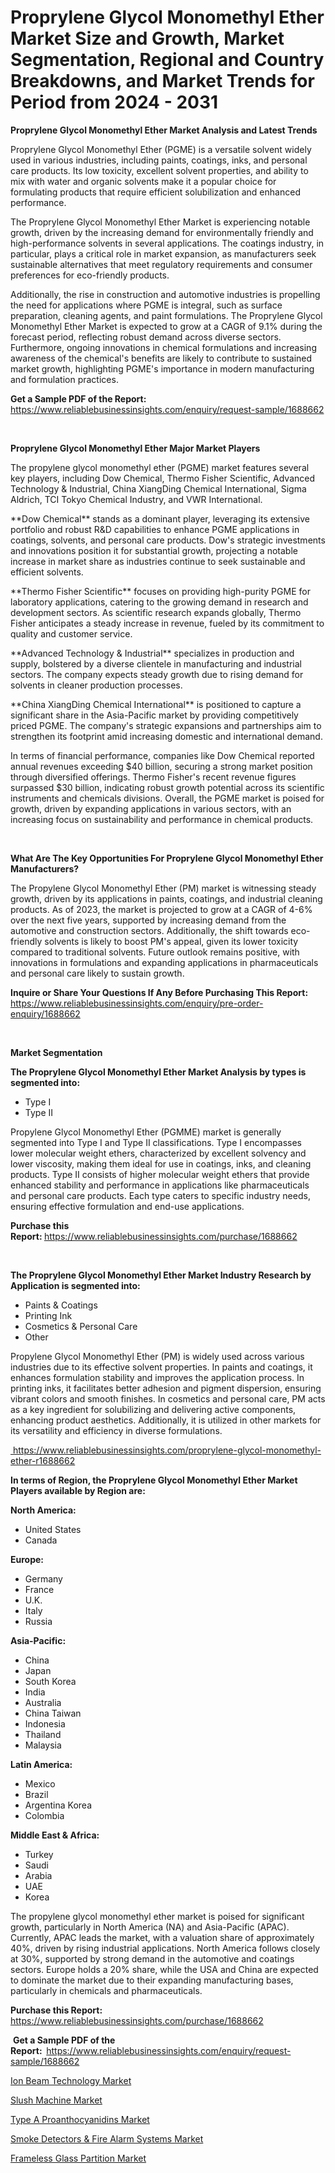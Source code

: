 <p><h1>Proprylene Glycol Monomethyl Ether Market Size and Growth, Market Segmentation, Regional and Country Breakdowns, and Market Trends for Period from 2024 -  2031</h1></p><p><strong>Proprylene Glycol Monomethyl Ether Market Analysis and Latest Trends</strong></p>
<p><p>Proprylene Glycol Monomethyl Ether (PGME) is a versatile solvent widely used in various industries, including paints, coatings, inks, and personal care products. Its low toxicity, excellent solvent properties, and ability to mix with water and organic solvents make it a popular choice for formulating products that require efficient solubilization and enhanced performance. </p><p>The Proprylene Glycol Monomethyl Ether Market is experiencing notable growth, driven by the increasing demand for environmentally friendly and high-performance solvents in several applications. The coatings industry, in particular, plays a critical role in market expansion, as manufacturers seek sustainable alternatives that meet regulatory requirements and consumer preferences for eco-friendly products. </p><p>Additionally, the rise in construction and automotive industries is propelling the need for applications where PGME is integral, such as surface preparation, cleaning agents, and paint formulations. The Proprylene Glycol Monomethyl Ether Market is expected to grow at a CAGR of 9.1% during the forecast period, reflecting robust demand across diverse sectors. Furthermore, ongoing innovations in chemical formulations and increasing awareness of the chemical's benefits are likely to contribute to sustained market growth, highlighting PGME's importance in modern manufacturing and formulation practices.</p></p>
<p><strong>Get a Sample PDF of the Report:&nbsp;</strong> <a href="https://www.reliablebusinessinsights.com/enquiry/request-sample/1688662?utm_campaign=1091&utm_medium=2&utm_source=Github&utm_content=ia&utm_term=19102024&utm_id=proprylene-glycol-monomethyl-ether">https://www.reliablebusinessinsights.com/enquiry/request-sample/1688662</a></p>
<p>&nbsp;</p>
<p><strong>Proprylene Glycol Monomethyl Ether Major Market Players</strong></p>
<p><p>The propylene glycol monomethyl ether (PGME) market features several key players, including Dow Chemical, Thermo Fisher Scientific, Advanced Technology & Industrial, China XiangDing Chemical International, Sigma Aldrich, TCI Tokyo Chemical Industry, and VWR International. </p><p>**Dow Chemical** stands as a dominant player, leveraging its extensive portfolio and robust R&D capabilities to enhance PGME applications in coatings, solvents, and personal care products. Dow's strategic investments and innovations position it for substantial growth, projecting a notable increase in market share as industries continue to seek sustainable and efficient solvents.</p><p>**Thermo Fisher Scientific** focuses on providing high-purity PGME for laboratory applications, catering to the growing demand in research and development sectors. As scientific research expands globally, Thermo Fisher anticipates a steady increase in revenue, fueled by its commitment to quality and customer service.</p><p>**Advanced Technology & Industrial** specializes in production and supply, bolstered by a diverse clientele in manufacturing and industrial sectors. The company expects steady growth due to rising demand for solvents in cleaner production processes.</p><p>**China XiangDing Chemical International** is positioned to capture a significant share in the Asia-Pacific market by providing competitively priced PGME. The company's strategic expansions and partnerships aim to strengthen its footprint amid increasing domestic and international demand.</p><p>In terms of financial performance, companies like Dow Chemical reported annual revenues exceeding $40 billion, securing a strong market position through diversified offerings. Thermo Fisher's recent revenue figures surpassed $30 billion, indicating robust growth potential across its scientific instruments and chemicals divisions. Overall, the PGME market is poised for growth, driven by expanding applications in various sectors, with an increasing focus on sustainability and performance in chemical products.</p></p>
<p>&nbsp;</p>
<p><strong>What Are The Key Opportunities For Proprylene Glycol Monomethyl Ether Manufacturers?</strong></p>
<p><p>The Propylene Glycol Monomethyl Ether (PM) market is witnessing steady growth, driven by its applications in paints, coatings, and industrial cleaning products. As of 2023, the market is projected to grow at a CAGR of 4-6% over the next five years, supported by increasing demand from the automotive and construction sectors. Additionally, the shift towards eco-friendly solvents is likely to boost PM's appeal, given its lower toxicity compared to traditional solvents. Future outlook remains positive, with innovations in formulations and expanding applications in pharmaceuticals and personal care likely to sustain growth.</p></p>
<p><strong>Inquire or Share Your Questions If Any Before Purchasing This Report:</strong> <a href="https://www.reliablebusinessinsights.com/enquiry/pre-order-enquiry/1688662?utm_campaign=1091&utm_medium=2&utm_source=Github&utm_content=ia&utm_term=19102024&utm_id=proprylene-glycol-monomethyl-ether">https://www.reliablebusinessinsights.com/enquiry/pre-order-enquiry/1688662</a></p>
<p>&nbsp;</p>
<p><strong>Market Segmentation</strong></p>
<p><strong>The Proprylene Glycol Monomethyl Ether Market Analysis by types is segmented into:</strong></p>
<p><ul><li>Type I</li><li>Type II</li></ul></p>
<p><p>Propylene Glycol Monomethyl Ether (PGMME) market is generally segmented into Type I and Type II classifications. Type I encompasses lower molecular weight ethers, characterized by excellent solvency and lower viscosity, making them ideal for use in coatings, inks, and cleaning products. Type II consists of higher molecular weight ethers that provide enhanced stability and performance in applications like pharmaceuticals and personal care products. Each type caters to specific industry needs, ensuring effective formulation and end-use applications.</p></p>
<p><strong>Purchase this Report:&nbsp;</strong><a href="https://www.reliablebusinessinsights.com/purchase/1688662?utm_campaign=1091&utm_medium=2&utm_source=Github&utm_content=ia&utm_term=19102024&utm_id=proprylene-glycol-monomethyl-ether">https://www.reliablebusinessinsights.com/purchase/1688662</a></p>
<p>&nbsp;</p>
<p><strong>The Proprylene Glycol Monomethyl Ether Market Industry Research by Application is segmented into:</strong></p>
<p><ul><li>Paints & Coatings</li><li>Printing Ink</li><li>Cosmetics & Personal Care</li><li>Other</li></ul></p>
<p><p>Propylene Glycol Monomethyl Ether (PM) is widely used across various industries due to its effective solvent properties. In paints and coatings, it enhances formulation stability and improves the application process. In printing inks, it facilitates better adhesion and pigment dispersion, ensuring vibrant colors and smooth finishes. In cosmetics and personal care, PM acts as a key ingredient for solubilizing and delivering active components, enhancing product aesthetics. Additionally, it is utilized in other markets for its versatility and efficiency in diverse formulations.</p></p>
<p><a href="https://www.reliablebusinessinsights.com/proprylene-glycol-monomethyl-ether-r1688662?utm_campaign=1091&utm_medium=2&utm_source=Github&utm_content=ia&utm_term=19102024&utm_id=proprylene-glycol-monomethyl-ether">&nbsp;https://www.reliablebusinessinsights.com/proprylene-glycol-monomethyl-ether-r1688662</a></p>
<p><strong>In terms of Region, the Proprylene Glycol Monomethyl Ether Market Players available by Region are:</strong></p>
<p>
    <p> <strong> North America: </strong>
        <ul>
            <li>United States</li>
            <li>Canada</li>
        </ul>
        </p> 
    <p> <strong> Europe: </strong>
        <ul>
            <li>Germany</li>
            <li>France</li>
            <li>U.K.</li>
            <li>Italy</li>
            <li>Russia</li>
        </ul>
        </p> 
    <p> <strong> Asia-Pacific: </strong>
        <ul>
            <li>China</li>
            <li>Japan</li>
            <li>South Korea</li>
            <li>India</li>
            <li>Australia</li>
            <li>China Taiwan</li>
            <li>Indonesia</li>
            <li>Thailand</li>
            <li>Malaysia</li>
        </ul>
        </p> 
    <p> <strong> Latin America: </strong>
        <ul>
            <li>Mexico</li>
            <li>Brazil</li>
            <li>Argentina Korea</li>
            <li>Colombia</li>
        </ul>
        </p> 
    <p> <strong> Middle East & Africa: </strong>
        <ul>
            <li>Turkey</li>
            <li>Saudi</li>
            <li>Arabia</li>
            <li>UAE</li>
            <li>Korea</li>
        </ul>
    </p>
    </p>
<p><p>The propylene glycol monomethyl ether market is poised for significant growth, particularly in North America (NA) and Asia-Pacific (APAC). Currently, APAC leads the market, with a valuation share of approximately 40%, driven by rising industrial applications. North America follows closely at 30%, supported by strong demand in the automotive and coatings sectors. Europe holds a 20% share, while the USA and China are expected to dominate the market due to their expanding manufacturing bases, particularly in chemicals and pharmaceuticals.</p></p>
<p><strong>Purchase this Report: </strong><a href="https://www.reliablebusinessinsights.com/purchase/1688662?utm_campaign=1091&utm_medium=2&utm_source=Github&utm_content=ia&utm_term=19102024&utm_id=proprylene-glycol-monomethyl-ether">https://www.reliablebusinessinsights.com/purchase/1688662</a></p>
<p>&nbsp;<strong>Get a Sample PDF of the Report:&nbsp;&nbsp;</strong><a href="https://www.reliablebusinessinsights.com/enquiry/request-sample/1688662?utm_campaign=1091&utm_medium=2&utm_source=Github&utm_content=ia&utm_term=19102024&utm_id=proprylene-glycol-monomethyl-ether">https://www.reliablebusinessinsights.com/enquiry/request-sample/1688662</a></p>
<p><strong></strong></p>
<p><p><a href="https://issuu.com/reportprime-2/docs/ion-beam-technology-market-size-203_001c973c44cff9?utm_campaign=1091&utm_medium=2&utm_source=Github&utm_content=ia&utm_term=19102024&utm_id=proprylene-glycol-monomethyl-ether">Ion Beam Technology Market</a></p><p><a href="https://issuu.com/reportprime-2/docs/slush-machine-market-size-2030.pptx_ef5f93f4901481?utm_campaign=1091&utm_medium=2&utm_source=Github&utm_content=ia&utm_term=19102024&utm_id=proprylene-glycol-monomethyl-ether">Slush Machine Market</a></p><p><a href="https://medium.com/@rosenahom6zhu/trends-in-the-global-type-a-proanthocyanidins-market-forecast-and-analysis-2024-2031-0141894535f1?utm_campaign=1091&utm_medium=2&utm_source=Github&utm_content=ia&utm_term=19102024&utm_id=proprylene-glycol-monomethyl-ether">Type A Proanthocyanidins Market</a></p><p><a href="https://www.linkedin.com/pulse/global-perspectives-smoke-detectors-fire-alarm-systems-market-trends-odaie?utm_campaign=1091&utm_medium=2&utm_source=Github&utm_content=ia&utm_term=19102024&utm_id=proprylene-glycol-monomethyl-ether">Smoke Detectors & Fire Alarm Systems Market</a></p><p><a href="https://medium.com/@terieg5dlobel/frameless-glass-partition-market-dynamics-application-types-emerging-trends-and-future-outlook-a427f1b1a1d8?utm_campaign=1091&utm_medium=2&utm_source=Github&utm_content=ia&utm_term=19102024&utm_id=proprylene-glycol-monomethyl-ether">Frameless Glass Partition Market</a></p></p>
